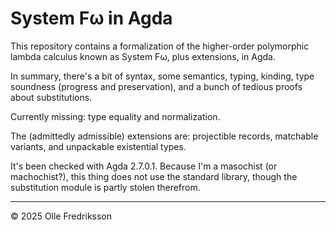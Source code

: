 # System Fω in Agda

This repository contains a formalization of the higher-order polymorphic lambda calculus known as System Fω, plus extensions, in Agda.

In summary, there's a bit of syntax, some semantics, typing, kinding, type soundness (progress and preservation), and a bunch of tedious proofs about substitutions.

Currently missing: type equality and normalization.

The (admittedly admissible) extensions are: projectible records, matchable variants, and unpackable existential types.

It's been checked with Agda 2.7.0.1. Because I'm a masochist (or machochist?), this thing does not use the standard library, though the substitution module is partly stolen therefrom.

---

© 2025 Olle Fredriksson
